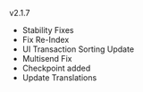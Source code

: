 v2.1.7

- Stability Fixes
- Fix Re-Index
- UI Transaction Sorting Update
- Multisend Fix
- Checkpoint added
- Update Translations
